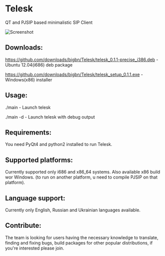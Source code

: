 Telesk
======

QT and PJSIP based minimalistic SIP Client

![Screenshot](https://github.com/bigbn/Telesk/raw/master/screenshot.png)


Downloads:
-------------------
https://github.com/downloads/bigbn/Telesk/telesk_0.1.1-precise_i386.deb - Ubuntu 12.04(i686) deb package

https://github.com/downloads/bigbn/Telesk/telesk_setup_0.1.1.exe - Windows(x86) installer

Usage:
-------------------
 ./main     - Launch telesk
 
 ./main -d  - Launch telesk with debug output

Requirements:
-------------------
You need PyQt4 and python2 installed to run Telesk.

Supported platforms:
-------------------
Currently supported only i686 and x86_64 systems. Also available x86 build wor Windows. (to run on another platform, u need to compile PJSIP on that platform).

Language support:
-------------------
Currently only English, Russian and Ukrainian languages available.

Contribute:
-------------------
The team is looking for users having the necessary knowledge to translate, finding and fixing bugs, build packages for other popular distributions, if you're interested please join.
